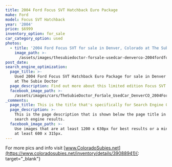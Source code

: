 ```yaml
---
title: 2004 Ford Focus SVT Hatchback Euro Package
make: Ford
model: Focus SVT Hatchback
year: '2004'
price: $6999
inventory_option: for_sale
car_category_option: used
photos:
  - title: '2004 Ford Focus SVT for sale in Denver, Colorado at The Subie Doctor'
    image_path: >-
      /assets/images/thesubiedoctor-forsale-usedcar-denverco-2004fordfocussvt.jpg
post_date:
search_engine_optimization:
  page_title: >-
    Used 2004 Ford Focus SVT Hatchback Euro Package for sale in Denver Colorado
    at The Subie Doctor
  page_description: Find out more about this limited edition Focus SVT
  facebook_image_path: >-
    /assets/images/cars/TheSubieDoctor_ForSale_UsedCar_DenverCO_2004FordFocusSVT.jpg
_comments:
  page_title: This is the title that's specifically for Search Engine Optimization.
  page_description: >-
    This is the page description that is shown below the page title in the
    search engine results.
  facebook_image_path: >-
    Use images that are at least 1200 x 630px for best results or a minimum of
    at least 600 x 315px.
---
```


For more pics and info visit [www.ColoradoSubies.net](https://www.coloradosubies.net/inventory/details/39088941){: target="_blank"}